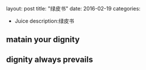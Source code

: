 layout: post
title: "绿皮书"
date: 2016-02-19
categories:

  - Juice
description:绿皮书

## matain your dignity 

## dignity always prevails


